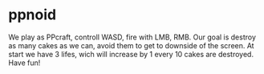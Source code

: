 # ppnoid

We play as PPcraft, controll WASD, fire with LMB, RMB. Our goal is destroy as many cakes as we can, avoid them to get to downside of the screen. At start we have 3 lifes, wich will increase by 1 every 10 cakes are destroyed. Have fun!
